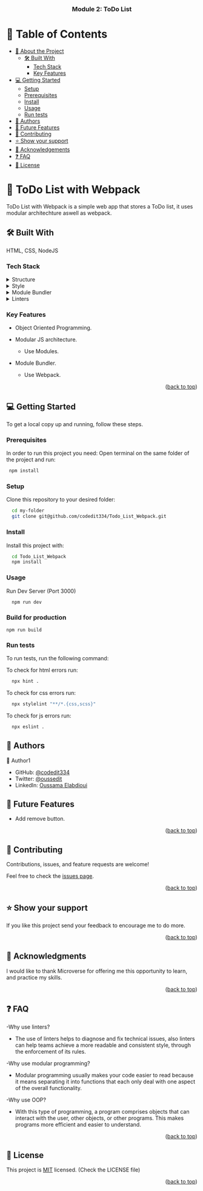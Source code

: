 <a name="readme-top"></a>

<div align="center">

  <h3><b>Module 2: ToDo List</b></h3>

</div>

<!-- TABLE OF CONTENTS -->

# 📗 Table of Contents

- [📖 About the Project](#about-project)
  - [🛠 Built With](#built-with)
    - [Tech Stack](#tech-stack)
    - [Key Features](#key-features)
- [💻 Getting Started](#getting-started)
  - [Setup](#setup)
  - [Prerequisites](#prerequisites)
  - [Install](#install)
  - [Usage](#usage)
  - [Run tests](#run-tests)
- [👥 Authors](#authors)
- [🔭 Future Features](#future-features)
- [🤝 Contributing](#contributing)
- [⭐️ Show your support](#support)
- [🙏 Acknowledgements](#acknowledgements)
- [❓ FAQ](#faq)
- [📝 License](#license)

<!-- PROJECT DESCRIPTION -->

# 📖 ToDo List with Webpack <a name="about-project"></a>

ToDo List with Webpack is a simple web app that stores a ToDo list, it uses modular architechture aswell as webpack.

## 🛠 Built With <a name="built-with"></a>
HTML, CSS, NodeJS
### Tech Stack <a name="tech-stack"></a>

<details>
  <summary>Structure</summary>
  <ul>
    <li><a href="https://html.com/">HTML</a></li>
  </ul>
</details>

<details>
  <summary>Style</summary>
  <ul>
    <li><a href="https://www.w3schools.com/css/">CSS</a></li>
  </ul>
</details>

<details>
  <summary>Module Bundler</summary>
  <ul>
    <li><a href="https://webpack.js.org/">Webpack</a></li>
  </ul>
</details>

<details>
<summary>Linters</summary>
  <ul>
    <li><a href="https://webhint.io/">Webhint</a></li>
    <li><a href="https://stylelint.io/">Stylelint</a></li>
    <li><a href="https://eslint.org/">ESLint</a></li>
  </ul>
</details>


<!-- Features -->

### Key Features <a name="key-features"></a>
- Object Oriented Programming.

- Modular JS architecture.
  - Use Modules.

- Module Bundler.
  - Use Webpack.

<p align="right">(<a href="#readme-top">back to top</a>)</p>

<!-- GETTING STARTED -->

## 💻 Getting Started <a name="getting-started"></a>

To get a local copy up and running, follow these steps.
  
  
### Prerequisites

In order to run this project you need:
  Open terminal on the same folder of the project and run:
```sh
 npm install
```

### Setup

Clone this repository to your desired folder:
```sh
  cd my-folder
  git clone git@github.com/codedit334/Todo_List_Webpack.git
```
### Install

Install this project with:
```sh
  cd Todo_List_Webpack
  npm install
```

### Usage

Run Dev Server (Port 3000)

```
  npm run dev
```

### Build for production

```
npm run build
```

### Run tests

To run tests, run the following command:

To check for html errors run:
```sh
  npx hint .
```
To check for css errors run:
```sh
  npx stylelint "**/*.{css,scss}"
```
To check for js errors run:
```sh
  npx eslint .
```

<!-- AUTHORS -->

## 👥 Authors <a name="authors"></a>

👤 Author1

- GitHub: [@codedit334](https://github.com/codedit334)
- Twitter: [@oussedit](https://twitter.com/oussedit)
- LinkedIn: [Oussama Elabdioui](https://www.linkedin.com/in/oussama-elabdioui-4677a41b6/)


<!-- FUTURE FEATURES -->

## 🔭 Future Features <a name="future-features"></a>

- Add remove button.


<p align="right">(<a href="#readme-top">back to top</a>)</p>

<!-- CONTRIBUTING -->

## 🤝 Contributing <a name="contributing"></a>

Contributions, issues, and feature requests are welcome!

Feel free to check the [issues page](https://github.com/codedit334/Todo_List_Webpack/issues).

<p align="right">(<a href="#readme-top">back to top</a>)</p>

<!-- SUPPORT -->

## ⭐️ Show your support <a name="support"></a>

If you like this project send your feedback to encourage me to do more.

<p align="right">(<a href="#readme-top">back to top</a>)</p>

<!-- ACKNOWLEDGEMENTS -->

## 🙏 Acknowledgments <a name="acknowledgements"></a>

I would like to thank Microverse for offering me this opportunity to learn, and practice my skills.

<p align="right">(<a href="#readme-top">back to top</a>)</p>

<!-- FAQ (optional) -->

## ❓ FAQ <a name="faq"></a>

-Why use linters?

  - The use of linters helps to diagnose and fix technical issues, also linters can help teams achieve a more readable and consistent style, through the enforcement of its rules.


-Why use modular programming?

  - Modular programming usually makes your code easier to read because it means separating it into functions that each only deal with one aspect of the overall functionality.


-Why use OOP?

  - With this type of programming, a program comprises objects that can interact with the user, other objects, or other programs. This makes programs more efficient and easier to understand.

<p align="right">(<a href="#readme-top">back to top</a>)</p>

<!-- LICENSE -->

## 📝 License <a name="license"></a>

This project is [MIT](https://github.com/codedit334/Todo_List_Webpack/blob/main/LICENSE) licensed.
(Check the LICENSE file)

<p align="right">(<a href="#readme-top">back to top</a>)</p>
